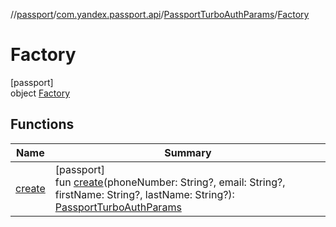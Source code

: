 //[passport](../../../../index.md)/[com.yandex.passport.api](../../index.md)/[PassportTurboAuthParams](../index.md)/[Factory](index.md)

# Factory

[passport]\
object [Factory](index.md)

## Functions

| Name | Summary |
|---|---|
| [create](create.md) | [passport]<br>fun [create](create.md)(phoneNumber: String?, email: String?, firstName: String?, lastName: String?): [PassportTurboAuthParams](../index.md) |
